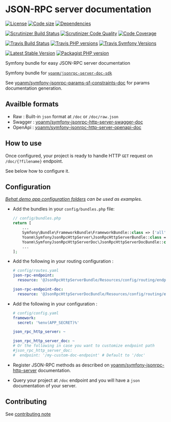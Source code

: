 # JSON-RPC server documentation
[![License](https://img.shields.io/github/license/yoanm/symfony-jsonrpc-http-server-doc.svg)](https://github.com/yoanm/symfony-jsonrpc-http-server-doc) [![Code size](https://img.shields.io/github/languages/code-size/yoanm/symfony-jsonrpc-http-server-doc.svg)](https://github.com/yoanm/symfony-jsonrpc-http-server-doc) [![Dependencies](https://img.shields.io/librariesio/github/yoanm/symfony-jsonrpc-http-server-doc.svg)](https://libraries.io/packagist/yoanm%2Fsymfony-jsonrpc-http-server-doc)

[![Scrutinizer Build Status](https://img.shields.io/scrutinizer/build/g/yoanm/symfony-jsonrpc-http-server-doc.svg?label=Scrutinizer&logo=scrutinizer)](https://scrutinizer-ci.com/g/yoanm/symfony-jsonrpc-http-server-doc/build-status/master) [![Scrutinizer Code Quality](https://img.shields.io/scrutinizer/g/yoanm/symfony-jsonrpc-http-server-doc/master.svg?logo=scrutinizer)](https://scrutinizer-ci.com/g/yoanm/symfony-jsonrpc-http-server-doc/?branch=master) [![Code Coverage](https://img.shields.io/scrutinizer/coverage/g/yoanm/symfony-jsonrpc-http-server-doc/master.svg?logo=scrutinizer)](https://scrutinizer-ci.com/g/yoanm/symfony-jsonrpc-http-server-doc/?branch=master)

[![Travis Build Status](https://img.shields.io/travis/com/yoanm/symfony-jsonrpc-http-server-doc/master.svg?label=Travis&logo=travis)](https://travis-ci.com/yoanm/symfony-jsonrpc-http-server-doc) [![Travis PHP versions](https://img.shields.io/travis/php-v/yoanm/symfony-jsonrpc-http-server-doc.svg?logo=travis)](https://php.net/) [![Travis Symfony Versions](https://img.shields.io/badge/Symfony-v3%20%2F%20v4-8892BF.svg?logo=travis)](https://symfony.com/)

[![Latest Stable Version](https://img.shields.io/packagist/v/yoanm/symfony-jsonrpc-http-server-doc.svg)](https://packagist.org/packages/yoanm/symfony-jsonrpc-http-server-doc) [![Packagist PHP version](https://img.shields.io/packagist/php-v/yoanm/symfony-jsonrpc-http-server-doc.svg)](https://packagist.org/packages/yoanm/symfony-jsonrpc-http-server-doc)

Symfony bundle for easy JSON-RPC server documentation

Symfony bundle for [`yoanm/jsonrpc-server-doc-sdk`](https://raw.githubusercontent.com/yoanm/php-jsonrpc-server-doc-sdk)

See [yoanm/symfony-jsonrpc-params-sf-constraints-doc](https://github.com/yoanm/symfony-jsonrpc-params-sf-constraints-doc) for params documentation generation.

## Availble formats

 - Raw : Built-in `json` format at `/doc` or `/doc/raw.json`
 - Swagger : [yoanm/symfony-jsonrpc-http-server-swagger-doc](https://github.com/yoanm/symfony-jsonrpc-http-server-swagger-doc)
 - OpenApi : [yoanm/symfony-jsonrpc-http-server-openapi-doc](https://github.com/yoanm/symfony-jsonrpc-http-server-openapi-doc)

## How to use

Once configured, your project is ready to handle HTTP `GET` request on `/doc/{?filename}` endpoint.

See below how to configure it.

## Configuration

*[Behat demo app configuration folders](./features/demo_app/) can be used as examples.*

 - Add the bundles in your `config/bundles.php` file:
   ```php
   // config/bundles.php
   return [
       ...
       Symfony\Bundle\FrameworkBundle\FrameworkBundle::class => ['all' => true],
       Yoanm\SymfonyJsonRpcHttpServer\JsonRpcHttpServerBundle::class => ['all' => true],
       Yoanm\SymfonyJsonRpcHttpServerDoc\JsonRpcHttpServerDocBundle::class => ['all' => true],
       ...
   ];
   ```
   
 - Add the following in your routing configuration :
   ```yaml
   # config/routes.yaml
   json-rpc-endpoint:
     resource: '@JsonRpcHttpServerBundle/Resources/config/routing/endpoint.xml'
   
   json-rpc-endpoint-doc:
     resource: '@JsonRpcHttpServerDocBundle/Resources/config/routing/endpoint.xml'
   ```
   
 - Add the following in your configuration :
   ```yaml
   # config/config.yaml
   framework:
     secret: '%env(APP_SECRET)%'

   json_rpc_http_server: ~
   
   json_rpc_http_server_doc: ~
   # Or the following in case you want to customize endpoint path
   #json_rpc_http_server_doc:
   #  endpoint: '/my-custom-doc-endpoint' # Default to '/doc'
   ```
   
 - Register JSON-RPC methods as described on [yoanm/symfony-jsonrpc-http-server](https://github.com/yoanm/symfony-jsonrpc-http-server) documentation.
 
 - Query your project at `/doc` endpoint and you will have a `json` documentation of your server.

## Contributing
See [contributing note](./CONTRIBUTING.md)
